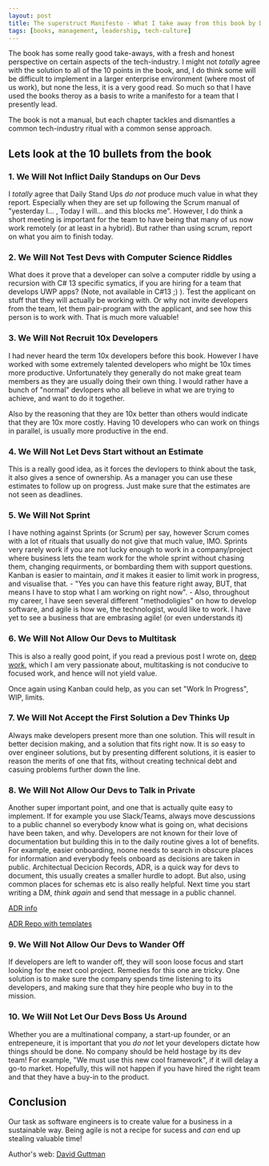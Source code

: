 ```yaml
---
layout: post
title: The superstruct Manifesto - What I take away from this book by David Guttman  
tags: [books, management, leadership, tech-culture]
---
```


The book has some really good take-aways, with a fresh and honest perspective on certain aspects of the tech-industry. I might not *totally* agree with the solution to all of the 10 points in the book, and, I do think some will be difficult to implement in a larger enterprise environment (where most of us work), but none the less, it is a very good read. So much so that I have used the books theroy as a basis to write a manifesto for a team that I presently lead.

The book is not a manual, but each chapter tackles and dismantles a common tech-industry ritual with a common sense approach.

## Lets look at the 10 bullets from the book

### 1. We Will Not Inflict Daily Standups on Our Devs

I *totally* agree that Daily Stand Ups *do not* produce much value in what they report. Especially when they are set up following the Scrum manual of "yesterday I... , Today I will... and this blocks me". However, I do think a short meeting is important for the team to have being that many of us now work remotely (or at least in a hybrid). But rather than using scrum, report on what you aim to finish today.

### 2. We Will Not Test Devs with Computer Science Riddles

What does it prove that a developer can solve a computer riddle by using a recursion with C# 13 specific symatics, if you are hiring for a team that develops UWP apps? (Note, not available in C#13 ;) ). Test the applicant on stuff that they will actually be working with. Or why not invite developers from the team, let them pair-program with the applicant, and see how this person is to work with. That is much more valuable!

### 3. We Will Not Recruit 10x Developers

I had never heard the term 10x developers before this book. However I have worked with some extremely talented developers who might be 10x times more productive. Unfortunately they generally do not make great team members as they are usually doing their own thing. I would rather have a bunch of "normal" devlopers who all believe in what we are trying to achieve, and want to do it together. 

Also by the reasoning that they are 10x better than others would indicate that they are 10x more costly. Having 10 developers who can work on things in parallel, is usually more productive in the end. 

### 4. We Will Not Let Devs Start without an Estimate

This is a really good idea, as it forces the devlopers to think about the task, it also gives a sence of ownership. As a manager you can use these estimates to follow up on progress. Just make sure that the estimates are not seen as deadlines.

### 5. We Will Not Sprint

I have nothing against Sprints (or Scrum) per say, however Scrum comes with a lot of rituals that usually do not give that much value, IMO. Sprints very rarely work if you are not lucky enough to work in a company/project where business lets the team work for the whole sprint without chasing them, changing requirments, or bombarding them with support questions. Kanban is easier to maintain, *and* it makes it easier to limit work in progress, and visualise that. - "Yes you can have this feature right away, BUT, that means I have to stop what I am working on right now". - Also, throughout my career, I have seen several different "methodoligies" on how to develop software, and agile is how we, the technologist, would like to work. I have yet to see a business that are embrasing agile! (or even understands it)

### 6. We Will Not Allow Our Devs to Multitask

This is also a really good point, if you read a previous post I wrote on,  [deep work](https://www.senordeveloper.net/Deep-Work/), which I am very passionate about, multitasking is not conducive to focused work, and hence will not yield value. 

Once again using Kanban could help, as you can set "Work In Progress", WIP, limits.

### 7. We Will Not Accept the First Solution a Dev Thinks Up

Always make developers present more than one solution. This will result in better decision making, and a solution that fits right now. It is *so* easy to over engineer solutions, but by presenting different solutions, it is easier to reason the merits of one that fits, without creating technical debt and casuing problems further down the line.

### 8. We Will Not Allow Our Devs to Talk in Private

Another super important point, and one that is actually quite easy to implement. If for example you use Slack/Teams, always move descussions to a public channel so everybody know what is going on, what decisions have been taken, and why. Developers are not known for their love of documentation but building this in to the daily routine gives a lot of benefits. For example, easier onboarding, noone needs to search in obscure places for information and everybody feels onboard as decisions are taken in public. Architectual Decicion Records, ADR, is a quick way for devs to document, this usually creates a smaller hurdle to adopt. But also, using common places for schemas etc is also really helpful. Next time you start writing a DM, *think again* and send that message in a public channel.

[ADR info](https://adr.github.io/)

[ADR Repo with templates](https://github.com/joelparkerhenderson/architecture-decision-record)

### 9. We Will Not Allow Our Devs to Wander Off

If developers are left to wander off, they will soon loose focus and start looking for the next cool project. Remedies for this one are tricky. One solution is to make sure the company spends time listening to its developers, and making sure that they hire people who buy in to the mission.

### 10.  We Will Not Let Our Devs Boss Us Around

Whether you are a multinational company, a start-up founder, or an entrepeneure, it is important that you *do not* let your developers dictate how things should be done. No company should be held hostage by its dev team! For example, "We must use this new cool framework", if it will delay a go-to market. Hopefully, this will not happen if you have hired the right team and that they have a buy-in to the product.

## Conclusion
Our task as software engineers is to create value for a business in a sustainable way. Being agile is not a recipe for sucess and *can* end up stealing valuable time!  

Author's web: [David Guttman](https://davidguttman.com/) 
